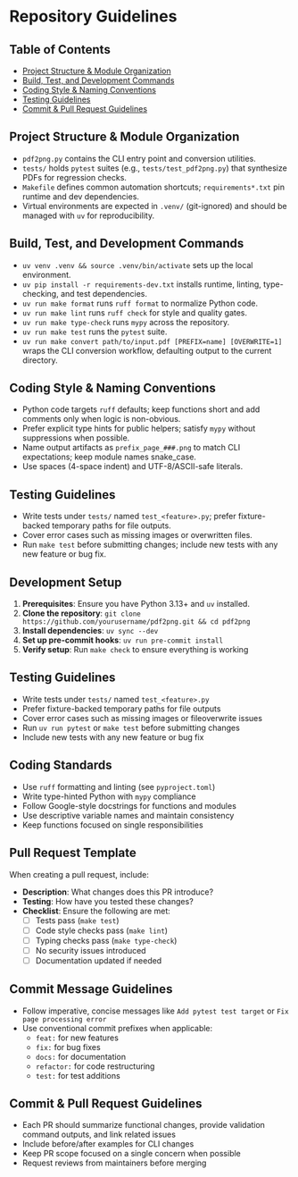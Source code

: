 # Repository Guidelines

## Table of Contents

- [Project Structure & Module Organization](#project-structure--module-organization)
- [Build, Test, and Development Commands](#build-test-and-development-commands)
- [Coding Style & Naming Conventions](#coding-style--naming-conventions)
- [Testing Guidelines](#testing-guidelines)
- [Commit & Pull Request Guidelines](#commit--pull-request-guidelines)

## Project Structure & Module Organization
- `pdf2png.py` contains the CLI entry point and conversion utilities.
- `tests/` holds `pytest` suites (e.g., `tests/test_pdf2png.py`) that synthesize PDFs for regression checks.
- `Makefile` defines common automation shortcuts; `requirements*.txt` pin runtime and dev dependencies.
- Virtual environments are expected in `.venv/` (git-ignored) and should be managed with `uv` for reproducibility.

## Build, Test, and Development Commands
- `uv venv .venv && source .venv/bin/activate` sets up the local environment.
- `uv pip install -r requirements-dev.txt` installs runtime, linting, type-checking, and test dependencies.
- `uv run make format` runs `ruff format` to normalize Python code.
- `uv run make lint` runs `ruff check` for style and quality gates.
- `uv run make type-check` runs `mypy` across the repository.
- `uv run make test` runs the `pytest` suite.
- `uv run make convert path/to/input.pdf [PREFIX=name] [OVERWRITE=1]` wraps the CLI conversion workflow, defaulting output to the current directory.

## Coding Style & Naming Conventions
- Python code targets `ruff` defaults; keep functions short and add comments only when logic is non-obvious.
- Prefer explicit type hints for public helpers; satisfy `mypy` without suppressions when possible.
- Name output artifacts as `prefix_page_###.png` to match CLI expectations; keep module names snake_case.
- Use spaces (4-space indent) and UTF-8/ASCII-safe literals.

## Testing Guidelines
- Write tests under `tests/` named `test_<feature>.py`; prefer fixture-backed temporary paths for file outputs.
- Cover error cases such as missing images or overwritten files.
- Run `make test` before submitting changes; include new tests with any new feature or bug fix.

## Development Setup

1. **Prerequisites**: Ensure you have Python 3.13+ and `uv` installed.
2. **Clone the repository**: `git clone https://github.com/yourusername/pdf2png.git && cd pdf2png`
3. **Install dependencies**: `uv sync --dev`
4. **Set up pre-commit hooks**: `uv run pre-commit install`
5. **Verify setup**: Run `make check` to ensure everything is working

## Testing Guidelines

- Write tests under `tests/` named `test_<feature>.py`
- Prefer fixture-backed temporary paths for file outputs
- Cover error cases such as missing images or fileoverwrite issues
- Run `uv run pytest` or `make test` before submitting changes
- Include new tests with any new feature or bug fix

## Coding Standards

- Use `ruff` formatting and linting (see `pyproject.toml`)
- Write type-hinted Python with `mypy` compliance
- Follow Google-style docstrings for functions and modules
- Use descriptive variable names and maintain consistency
- Keep functions focused on single responsibilities

## Pull Request Template

When creating a pull request, include:

- **Description**: What changes does this PR introduce?
- **Testing**: How have you tested these changes?
- **Checklist**: Ensure the following are met:
  - [ ] Tests pass (`make test`)
  - [ ] Code style checks pass (`make lint`)
  - [ ] Typing checks pass (`make type-check`)
  - [ ] No security issues introduced
  - [ ] Documentation updated if needed

## Commit Message Guidelines

- Follow imperative, concise messages like `Add pytest test target` or `Fix page processing error`
- Use conventional commit prefixes when applicable:
  - `feat:` for new features
  - `fix:` for bug fixes
  - `docs:` for documentation
  - `refactor:` for code restructuring
  - `test:` for test additions

## Commit & Pull Request Guidelines
- Each PR should summarize functional changes, provide validation command outputs, and link related issues
- Include before/after examples for CLI changes
- Keep PR scope focused on a single concern when possible
- Request reviews from maintainers before merging
